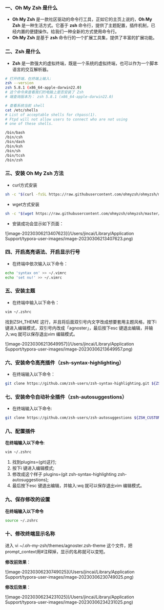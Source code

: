 ### 一、Oh My Zsh 是什么

- **Oh My Zsh** 是一款社区驱动的命令行工具，正如它的主页上说的，**Oh My Zsh** 是一种生活方式。它基于 **zsh** 命令行，提供了主题配置，插件机制，已经内置的便捷操作。给我们一种全新的方式使用命令行。
- **Oh My Zsh** 是基于 **zsh** 命令行的一个扩展工具集，提供了丰富的扩展功能。

### 二、Zsh 是什么

- **Zsh** 是一款强大的虚拟终端，既是一个系统的虚拟终端，也可以作为一个脚本语言的交互解析器。

```bash
# 打开终端，在终端上输入: 
zsh --version 
zsh 5.8.1 (x86_64-apple-darwin22.0)
# 这个命令来查看我们的电脑上是否安装了 Zsh 
# 端查询版本为： zsh 5.8.1 (x86_64-apple-darwin22.0)
```

```bash
# 查看系统当前 shell
cat /etc/shells 
# List of acceptable shells for chpass(1).
# Ftpd will not allow users to connect who are not using
# one of these shells.

/bin/bash
/bin/csh
/bin/dash
/bin/ksh
/bin/sh
/bin/tcsh
/bin/zsh 
```

### 三、安装 Oh My Zsh 方法

- curl方式安装

```bash
sh -c "$(curl -fsSL https://raw.githubusercontent.com/ohmyzsh/ohmyzsh/master/tools/install.sh)"
```

- wget方式安装

```bash
sh -c "$(wget https://raw.githubusercontent.com/ohmyzsh/ohmyzsh/master/tools/install.sh -O -)"
```

- 安装成功会显示如下页面：

![image-20230306213407623](/Users/jincai/Library/Application Support/typora-user-images/image-20230306213407623.png)

### 四、开启高亮语法、开启显示行号

- 在终端中依次输入以下命令：

```bash
echo 'syntax on' >> ~/.vimrc
echo 'set nu!' >> ~/.vimrc
```

### 五、安装主题

- 在终端中输入以下命令：

```bash
vim ~/.zshrc
```

找到ZSH_THEME 这行，并且将后面双引号内文字改成想要套用主题风格，按下i 键进入编辑模式，双引号内改成「agnoster」，最后按下esc 键退出编辑，并输入:wq 就可以保存退出vim 编辑模式。

![image-20230306213649957](/Users/jincai/Library/Application Support/typora-user-images/image-20230306213649957.png)

### 六、安装命令高亮插件（zsh-syntax-highlighting）

- 在终端输入以下命令：

```bash
git clone https://github.com/zsh-users/zsh-syntax-highlighting.git ${ZSH_CUSTOM:-~/.oh-my-zsh/custom}/plugins/zsh-syntax-highlighting
```

### 七、安装命令自动补全插件（zsh-autosuggestions）

- 在终端输入以下命令:

```bash
git clone https://github.com/zsh-users/zsh-autosuggestions ${ZSH_CUSTOM:-~/.oh-my-zsh/custom}/plugins/zsh-autosuggestions
```

### 八、配置插件

**在终端输入以下命令**:

```bash
vim ~/.zshrc
```

1. 找到plugins=(git)这行;
2. 按下i 键进入编辑模式;
3. 修改成这个样子 plugins=(git zsh-syntax-highlighting zsh-autosuggestions);
4. 最后按下esc 键退出编辑，并输入:wq 就可以保存退出vim 编辑模式。

### 九、保存修改的设置

**在终端输入以下命令**

```bash
source ~/.zshrc
```

### 十、修改终端显示名称

进入 vi ~/.oh-my-zsh/themes/agnoster.zsh-theme 这个文件，把prompt_context用#注释掉，显示的名称就可以变短。

**修改前效果**：

![image-20230306230749025](/Users/jincai/Library/Application Support/typora-user-images/image-20230306230749025.png)

**修改后效果**：

![image-20230306234231025](/Users/jincai/Library/Application Support/typora-user-images/image-20230306234231025.png)


